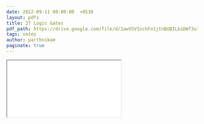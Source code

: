 ```yaml
---
date: 2022-09-11 00:00:00  +0530
layout: pdfs
title: 27 Logic Gates
pdf_path: https://drive.google.com/file/d/1awVSVIochFo1jtnBUBILbiDWf3ulElU3/preview?usp=sharing
tags: notes
author: parthnikam
paginate: true
---
```


<iframe class="embed-pdf" src="{{ page.pdf_path }}#toolbar=0" seamless="seamless" scrolling="no" style="overflow:hidden"></iframe>
